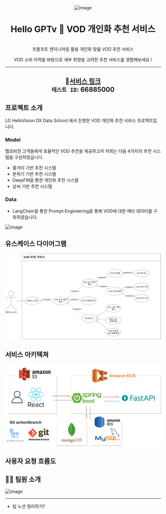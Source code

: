 <div align="center">
  <img width="203" alt="image" src="https://github.com/LV-3/.github/assets/111716640/74553b0e-787e-4113-b25e-3908c8977dcc">




<h1> Hello GPTv 🎯  VOD 개인화 추천 서비스</h1>
<br>
 프롬프트 엔지니어링 활용 개인화 맞춤 VOD 추천 서비스
</br>

VOD 소비 이력을 바탕으로 세부 취향을 고려한 추천 서비스를 경험해보세요.!

---
🔗[서비스 링크](https://www.hellogptv.com)  
`테스트 ID`: 66885000
---

</div>

## 프로젝트 소개


  LG HelloVision DX Data School 에서 진행한 VOD 개인화 추천 서비스 프로젝트입니다.


  ### Model 
  
  헬로비전 고객들에게 효율적인 VOD 추천을 제공하고자 저희는 다음 4가지의 추천 시스템을 구성하였습니다.
  
  * 줄거리 기반 추천 시스템
  * 분위기 기반 추천 시스템
  * DeepFM을 통한 개인화 추천 시스템
  * 날씨 기반 추천 시스템
    
  ### Data

  * LangChain을 통한 Prompt Engineering을 통해 VOD에 대한 메타 데이터를 구축하였습니다.
  <img width="799" alt="image" src="https://github.com/LV-3/.github/assets/111716640/1625d0cc-db88-420e-8610-b31c482854f1">






## 유스케이스 다이어그램
![usecase diagram](/figures/usecase.png)

## 서비스 아키텍쳐
![서비스 아키텍쳐](/figures/architecture.png)

## 사용자 요청 흐름도




## 🤼‍♀️ 팀원 소개

<img width="443" alt="image" src="https://github.com/LV-3/.github/assets/111716640/c5bd9a71-8f1c-4ef1-aee5-9649df801827">

---
+ 팀 노션 정리하기?

